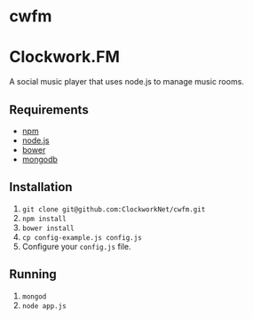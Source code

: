 cwfm
====

# Clockwork.FM

A social music player that uses node.js to manage music rooms.

## Requirements
 - [npm](https://www.npmjs.org/)
 - [node.js](http://nodejs.org/)
 - [bower](http://bower.io/)
 - [mongodb](http://www.mongodb.org/)

## Installation

1. `git clone git@github.com:ClockworkNet/cwfm.git`
2. `npm install`
3. `bower install`
4. `cp config-example.js config.js`
5. Configure your `config.js` file.

## Running
1. `mongod`
2. `node app.js`
